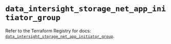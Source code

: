 # `data_intersight_storage_net_app_initiator_group`

Refer to the Terraform Registry for docs: [`data_intersight_storage_net_app_initiator_group`](https://registry.terraform.io/providers/ciscodevnet/intersight/1.0.71/docs/data-sources/storage_net_app_initiator_group).
